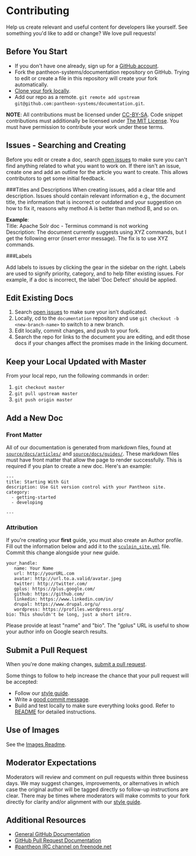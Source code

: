 # Contributing

Help us create relevant and useful content for developers like yourself. See something you'd like to add or change? We love pull requests!

## Before You Start

* If you don't have one already, sign up for a [GitHub account](https://github.com/signup/free).
* Fork the pantheon-systems/documentation repository on GitHub.
  Trying to edit or create a file in this repository will create your fork automatically.
* [Clone your fork locally](https://help.github.com/articles/cloning-a-repository/).
* Add our repo as a remote. `git remote add upstream git@github.com:pantheon-systems/documentation.git`.

**NOTE**: All contributions must be licensed under [CC-BY-SA](https://creativecommons.org/licenses/by-sa/4.0/). Code snippet contributions must additionally be licensed under [The MIT License](http://opensource.org/licenses/MIT). You must have permission to contribute your work under these terms.

## Issues - Searching and Creating

Before you edit or create a doc, search [open issues](https://github.com/pantheon-systems/documentation/issues) to make sure you can't find anything related to what you want to work on. If there isn't an issue, create one and add an outline for the article you want to create. This allows contributors to get some initial feedback.

###Titles and Descriptions
When creating issues, add a clear title and description. Issues should contain relevant information e.g., the document title, the information that is incorrect or outdated and your suggestion on how to fix it, reasons why method A is better than method B, and so on.

**Example**:  
Title: Apache Solr doc - Terminus command is not working  
Description: The document currently suggests using XYZ commands, but I get the following error (insert error message). The fix is to use XYZ commands.

###Labels

Add labels to issues by clicking the gear in the sidebar on the right. Labels are used to signify priority, category, and to help filter existing issues. For example, if a doc is incorrect, the label 'Doc Defect' should be applied.

## Edit Existing Docs

1. Search [open issues](https://github.com/pantheon-systems/documentation/issues) to make sure your isn't duplicated.
2. Locally, cd to the `documentation` repository and use `git checkout -b <new-branch-name>` to switch to a new branch.
3. Edit locally, commit changes, and push to your fork.
4. Search the repo for links to the document you are editing, and edit those docs if your changes affect the promises made in the linking document.

## Keep your Local Updated with Master

From your local repo, run the following commands in order:  
1. `git checkout master`  
2. `git pull upstream master`  
3. `git push origin master` 

## Add a New Doc

### Front Matter
All of our documentation is generated from markdown files, found at [`source/docs/articles/`](/source/docs/articles/) and [`source/docs/guides/`](source/docs/guides/). These markdown files must have front matter that allow the page to render successfully. This is required if you plan to create a new doc. Here's an example:
```
---
title: Starting With Git
description: Use Git version control with your Pantheon site.
category:
  - getting-started
  - developing

---
```

### Attribution
If you're creating your **first** guide, you must also create an Author profile. Fill out the information below and add it to the [`sculpin_site.yml`](/app/config/sculpin_site.yml) file. Commit this change alongside your new guide.
```
your_handle:
   name: Your Name
   url: http://yourURL.com
   avatar: http://url.to.a.valid/avatar.jpeg
   twitter: http://twitter.com/
   gplus: https://plus.google.com/
   github: https://github.com/
   linkedin: https://www.linkedin.com/in/
   drupal: https://www.drupal.org/u/
   wordpress: https://profiles.wordpress.org/
bio: This shouldn't be long, just a short intro.
```
Please provide at least "name" and "bio". The "gplus" URL is useful to show your author info on Google search results.


## Submit a Pull Request

When you're done making changes, [submit a pull request](https://github.com/pantheon-systems/documentation/compare/).

Some things to follow to help increase the chance that your pull request will be accepted:

* Follow our [style guide](https://github.com/pantheon-systems/documentation/blob/master/style-guide.md).
* Write a [good commit message][commit].
* Build and test locally to make sure everything looks good. Refer to [README](https://github.com/pantheon-systems/documentation/blob/master/README.md) for detailed instructions.

[style]: https://github.com/pantheon-systems/documentation/blob/master/style-guide.md
[commit]: http://chris.beams.io/posts/git-commit/

## Use of Images

See the [Images Readme](https://github.com/pantheon-systems/documentation/blob/master/source/docs/assets/images/readme.md).

## Moderator Expectations

Moderators will review and comment on pull requests within three business days. We may suggest changes, improvements, or alternatives in which case the original author will be tagged directly so follow-up instructions are clear. There may be times where moderators will make commits to your fork directly for clarity and/or alignment with our [style guide](https://github.com/pantheon-systems/documentation/blob/master/style-guide.md).

## Additional Resources

* [General GitHub Documentation](http://help.github.com/)
* [GitHub Pull Request Documentation](http://help.github.com/send-pull-requests/)
* [#pantheon IRC channel on freenode.net](http://irc.netsplit.de/channels/details.php?room=%23pantheon&net=freenode)
